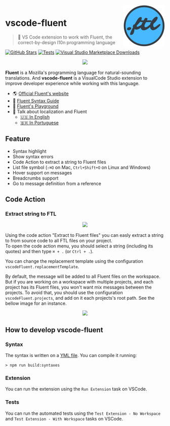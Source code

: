 <img src="./assets/logo.png" align="right" height="130px" />

# vscode-fluent

> 💬 VS Code extension to work with Fluent, the correct-by-design l10n programming language

[![GitHub Stars](https://flat.badgen.net/github/stars/macabeus/vscode-fluent?icon=github)](https://github.com/macabeus/vscode-fluent)
[![Tests](https://flat.badgen.net/github/checks/macabeus/vscode-fluent/master/Test?icon=github)](https://github.com/macabeus/vscode-fluent)
[![Visual Studio Marketplace Downloads](https://flat.badgen.net/vs-marketplace/d/macabeus.vscode-fluent?icon=visualstudio)](https://marketplace.visualstudio.com/items?itemName=macabeus.vscode-fluent)

<p align="center">
  <img height="350px" src="./docs/featured-image.png">
</p>

**Fluent** is a Mozilla's programming language for natural-sounding translations. And **vscode-fluent** is a VisualCode Studio extension to improve developer experience while working with this language.

- 🌎 [Official Fluent's website](https://projectfluent.org/)
- 📓 [Fluent Syntax Guide](https://www.projectfluent.org/fluent/guide/)
- 🎢 [Fluent's Playground](https://projectfluent.org/play/)
- 🎥 Talk about localization and Fluent
  - [🇺🇸 In English](https://youtu.be/kHHFcuQq70k?t=357)
  - [🇧🇷 In Portuguese](https://youtu.be/nJnAVUIyf5U?t=76)

## Feature

- Syntax highlight
- Show syntax errors
- Code Action to extract a string to Fluent files
- List file symbol (`⇧⌘O` on Mac, `Ctrl+Shift+O` on Linux and Windows)
- Hover support on messages
- Breadcrumbs support
- Go to message definition from a reference

## Code Action

### Extract string to FTL

<p align="center">
  <img height="350px" src="./docs/extract-to-fluent.gif">
</p>

Using the code action "Extract to Fluent files" you can easly extract a string to from source code to all FTL files on your project.<br />
To open the code action menu, you should select a string (including its quotes) and then type `⌘ + .` (or `Ctrl + .`).

You can change the replacement template using the configuration `vscodeFluent.replacementTemplate`.

By default, the message will be added to all Fluent files on the workspace. But if you are working on a workspace with multiple projects, and each project has its Fluent files, you won't want mix messages between the projects. To avoid that, you should use the configuration `vscodeFluent.projects`, and add on it each projects's root path. See the bellow image for an instance.

<p align="center">
  <img src="./docs/config-projects.png">
</p>

## How to develop vscode-fluent

### Syntax

The syntax is written on a [YML file](./syntaxes/fluent.tmLanguage.yml). You can compile it running:

```
> npm run build:syntaxes
```

### Extension

You can run the extension using the `Run Extension` task on VSCode.

### Tests

You can run the automated tests using the `Test Extension - No Workspace` and `Test Extension - With Workspace` tasks on VSCode.
